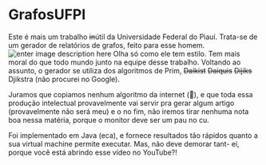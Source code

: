 ﻿# GrafosUFPI
Este é mais um trabalho ~~in~~útil da Universidade Federal do Piauí. Trata-se de um gerador de relatórios de grafos, feito para esse homem.
![enter image description here](https://scontent.ffor17-1.fna.fbcdn.net/v/t1.0-1/18222168_1902264330054394_56837570796705842_n.jpg?_nc_cat=100&_nc_ht=scontent.ffor17-1.fna&oh=657eb6127b292c0452c0133f0562a958&oe=5CA6E33A)
Olha só como ele tem estilo. Tem mais moral do que todo mundo junto na equipe desse trabalho. Voltando ao assunto, o gerador se utiliza dos algoritmos de Prim, ~~Daikist~~
 ~~Daiquis~~ ~~Dijiks~~ Djikstra (não procurei no Google).

Juramos que copiamos nenhum algoritmo da internet (🤞), e que toda essa produção intelectual provavelmente vai servir pra gerar algum artigo (provavelmente não será meu) e o no fim, não iremos tirar nenhuma nota boa nessa matéria, porque o monitor deve ser um pau no cu.

Foi implementado em Java (eca), e fornece resultados tão rápidos quanto a sua virtual machine permite executar. Mas, não deve demorar tant- ei, porque você está abrindo esse vídeo no YouTube?!
